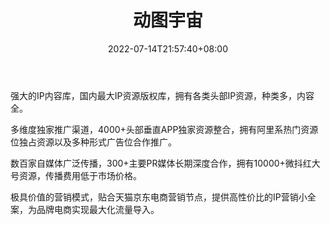 ﻿---
weight: 
title: "动图宇宙"
description: "动图宇宙是高质量GIF动图库，提供高质量动图GIF素材下载，搜索GIF动图，小编动态配图库，微博、微信公众号GIF动图配图。"
date: 2022-07-14T21:57:40+08:00
lastmod: 2022-07-14T16:45:40+08:00
draft: false
authors: ["june"]
featuredImage: "529.jpg"
link: "http://www.dongtu.com/"
tags: ["动图宇宙","数字收藏品"]
categories: ["navigation"]
navigation: ["数字收藏品"]
lightgallery: true
toc: true
pinned: false
recommend: false
recommend1: false
---
强大的IP内容库，国内最大IP资源版权库，拥有各类头部IP资源，种类多，内容全。

多维度独家推广渠道，4000+头部垂直APP独家资源整合，拥有阿里系热门资源位独占资源以及多种形式广告位合作推广。

数百家自媒体广泛传播，300+主要PR媒体长期深度合作，拥有10000+微抖红大号资源，传播费用低于市场价格。

极具价值的营销模式，贴合天猫京东电商营销节点，提供高性价比的IP营销小全案，为品牌电商实现最大化流量导入。